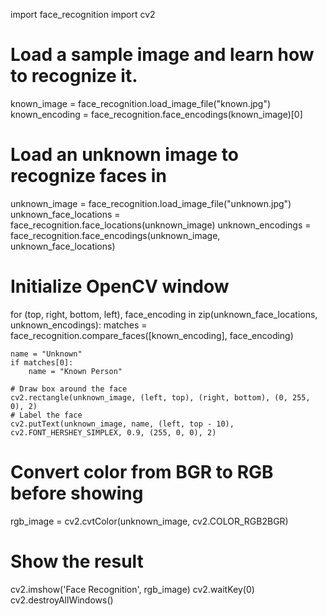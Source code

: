 import face_recognition
import cv2

# Load a sample image and learn how to recognize it.
known_image = face_recognition.load_image_file("known.jpg")
known_encoding = face_recognition.face_encodings(known_image)[0]

# Load an unknown image to recognize faces in
unknown_image = face_recognition.load_image_file("unknown.jpg")
unknown_face_locations = face_recognition.face_locations(unknown_image)
unknown_encodings = face_recognition.face_encodings(unknown_image, unknown_face_locations)

# Initialize OpenCV window
for (top, right, bottom, left), face_encoding in zip(unknown_face_locations, unknown_encodings):
    matches = face_recognition.compare_faces([known_encoding], face_encoding)
    
    name = "Unknown"
    if matches[0]:
        name = "Known Person"

    # Draw box around the face
    cv2.rectangle(unknown_image, (left, top), (right, bottom), (0, 255, 0), 2)
    # Label the face
    cv2.putText(unknown_image, name, (left, top - 10), cv2.FONT_HERSHEY_SIMPLEX, 0.9, (255, 0, 0), 2)

# Convert color from BGR to RGB before showing
rgb_image = cv2.cvtColor(unknown_image, cv2.COLOR_RGB2BGR)

# Show the result
cv2.imshow('Face Recognition', rgb_image)
cv2.waitKey(0)
cv2.destroyAllWindows()
